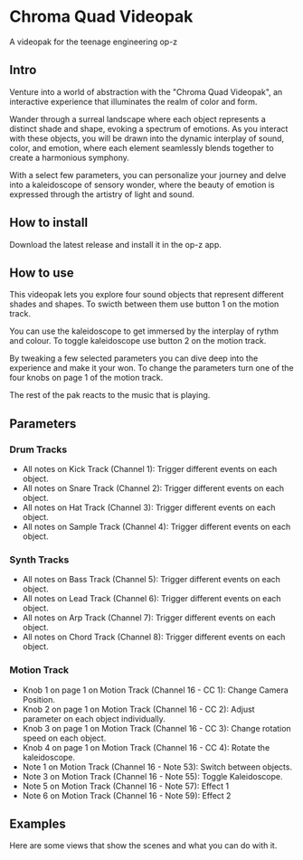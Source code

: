 # Chroma Quad Videopak

A videopak for the teenage engineering op-z


## Intro

Venture into a world of abstraction with the "Chroma Quad Videopak", an interactive experience that illuminates the realm of color and form.

Wander through a surreal landscape where each object represents a distinct shade and shape, evoking a spectrum of emotions. As you interact with these objects, you will be drawn into the dynamic interplay of sound, color, and emotion, where each element seamlessly blends together to create a harmonious symphony.

With a select few parameters, you can personalize your journey and delve into a kaleidoscope of sensory wonder, where the beauty of emotion is expressed through the artistry of light and sound.


## How to install

Download the latest release and install it in the op-z app.


## How to use

This videopak lets you explore four sound objects that represent different shades and shapes.
To swicth between them use button 1 on the motion track.

You can use the kaleidoscope to get immersed by the interplay of rythm and colour.
To toggle kaleidoscope use button 2 on the motion track.

By tweaking a few selected parameters you can dive deep into the experience and make it your won.
To change the parameters turn one of the four knobs on page 1 of the motion track.

The rest of the pak reacts to the music that is playing.


## Parameters

### Drum Tracks

- All notes on Kick Track (Channel 1): Trigger different events on each object.
- All notes on Snare Track (Channel 2): Trigger different events on each object.
- All notes on Hat Track (Channel 3): Trigger different events on each object.
- All notes on Sample Track (Channel 4): Trigger different events on each object.


### Synth Tracks

- All notes on Bass Track (Channel 5): Trigger different events on each object.
- All notes on Lead Track (Channel 6): Trigger different events on each object.
- All notes on Arp Track (Channel 7): Trigger different events on each object.
- All notes on Chord Track (Channel 8): Trigger different events on each object.


### Motion Track

- Knob 1 on page 1 on Motion Track (Channel 16 - CC 1): Change Camera Position.
- Knob 2 on page 1 on Motion Track (Channel 16 - CC 2): Adjust parameter on each object individually.
- Knob 3 on page 1 on Motion Track (Channel 16 - CC 3): Change rotation speed on each object.
- Knob 4 on page 1 on Motion Track (Channel 16 - CC 4): Rotate the kaleidoscope.
- Note 1 on Motion Track (Channel 16 - Note 53): Switch between objects.
- Note 3 on Motion Track (Channel 16 - Note 55): Toggle Kaleidoscope.
- Note 5 on Motion Track (Channel 16 - Note 57): Effect 1
- Note 6 on Motion Track (Channel 16 - Note 59): Effect 2


## Examples

Here are some views that show the scenes and what you can do with it.
